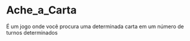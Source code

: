 # Ache_a_Carta
É um jogo onde você procura uma  determinada carta em um número de turnos determinados
